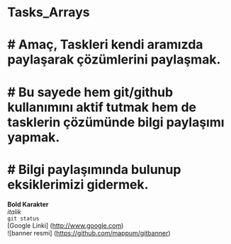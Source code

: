# Tasks_Arrays
# # Amaç, Taskleri kendi aramızda paylaşarak çözümlerini paylaşmak.
# # Bu sayede hem git/github kullanımını aktif tutmak hem de tasklerin çözümünde bilgi paylaşımı yapmak.
# # Bilgi paylaşımında bulunup eksiklerimizi gidermek.
**Bold Karakter** <br/>
*italik* <br/>
`git status` <br/>
[Google Linki] (http://www.google.com) <br/>
![banner resmi] (https://github.com/mappum/gitbanner)<br/>
